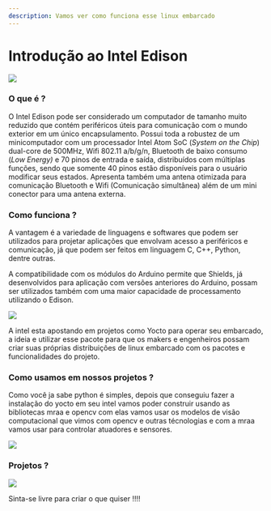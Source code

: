 ```yaml
---
description: Vamos ver como funciona esse linux embarcado
---
```


# Introdução ao Intel Edison

![](https://i0.wp.com/easytromlabs.com/wp-content/uploads/2016/02/Imagem-cabe%C3%A7alho.png?w=1018&ssl=1)

### O que é ? 

O Intel Edison pode ser considerado um computador de tamanho muito reduzido que contém periféricos úteis para comunicação com o mundo exterior em um único encapsulamento. Possui toda a robustez de um minicomputador com um processador Intel Atom SoC \(_System on the Chip_\) dual-core de 500MHz, Wifi 802.11 a/b/g/n, Bluetooth de baixo consumo \(_Low Energy\)_ e 70 pinos de entrada e saída, distribuídos com múltiplas funções, sendo que somente 40 pinos estão disponíveis para o usuário modificar seus estados. Apresenta também uma antena otimizada para comunicação Bluetooth e Wifi \(Comunicação simultânea\) além de um mini conector para uma antena externa.

### Como funciona ? 

A vantagem é a variedade de linguagens e softwares que podem ser utilizados para projetar aplicações que envolvam acesso a periféricos e comunicação, já que podem ser feitos em linguagem C, C++, Python, dentre outras.

A compatibilidade com os módulos do Arduino permite que Shields, já desenvolvidos para aplicação com versões anteriores do Arduino, possam ser utilizados também com uma maior capacidade de processamento utilizando o Edison.

![](https://www.embarcados.com.br/wp-content/uploads/2015/06/imagem-de-destaque-86.png)

A intel esta apostando em projetos como Yocto para operar seu embarcado, a ideia e utilizar esse pacote para que os makers e engenheiros possam criar suas próprias distribuições de linux embarcado com os pacotes e funcionalidades do projeto.

### Como usamos em nossos projetos ? 

Como você ja sabe python é simples, depois que conseguiu fazer a instalação do yocto em seu intel vamos poder construir usando as bibliotecas mraa e opencv com elas vamos usar os modelos de visão computacional que vimos com opencv e outras técnologias e com a mraa vamos usar para controlar atuadores e sensores.

![](https://media.giphy.com/media/S4meclUMLhNm0/giphy.gif)



### Projetos ? 

![](https://66.media.tumblr.com/009479d9b903e5366df6ec2c2b3e0111/tumblr_nhk5ci6QTn1qjb5vzo1_500.gif)

Sinta-se livre para criar o que quiser !!!! 

